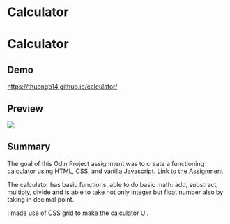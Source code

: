 # Calculator

# Calculator

## Demo

https://thuongb14.github.io/calculator/

## Preview
<img src="https://i.imgur.com/uWeMyOY.png">

## Summary
The goal of this Odin Project assignment was to create a functioning calculator using HTML, CSS, and vanilla Javascript.
[Link to the Assignment](https://www.theodinproject.com/lessons/foundations-calculator)

The calculator has basic functions, able to do basic math: add, substract, multiply, divide and is able to take not only integer but float number also by taking in decimal point.

I made use of CSS grid to make the calculator UI.
